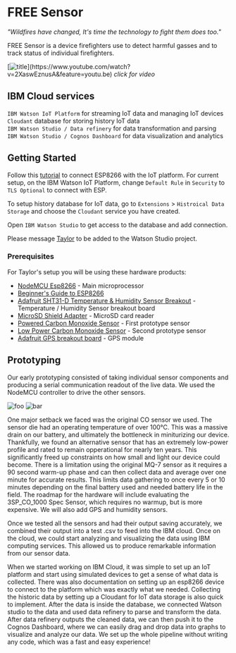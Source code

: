 # FREE Sensor
_"Wildfires have changed, It's time the technology to fight them does too."_

FREE Sensor is a device firefighters use to detect harmful gasses and to track status of individual firefighters. 

[![title](https://i.imgur.com/H8oRhBN.png'mockup')](https://www.youtube.com/watch?v=2XaswEznusA&feature=youtu.be)
_click for video_

## IBM Cloud services

`IBM Watson IoT Platform` for streaming IoT data and managing IoT devices  
`Cloudant` database for storing history IoT data  
`IBM Watson Studio / Data refinery` for data transformation and parsing  
`IBM Watson Studio / Cognos Dashboard` for data visualization and analytics  

## Getting Started

Follow this [tutorial](https://developer.ibm.com/recipes/tutorials/run-an-esp8266arduino-as-a-iot-foundation-managed-device/) to connect ESP8266 with the IoT platform. For current setup, on the IBM Watson IoT Platform, change `Default Rule` in `Security` to `TLS Optional` to connect with ESP.

To setup history database for IoT data, go to `Extensions` > `Histroical Data Storage` and choose the `Cloudant` service you have created.

Open `IBM Watson Studio` to get access to the database and add connection.

Please message [Taylor](rainbowwww5@gmail.com) to be added to the Watson Studio project.

### Prerequisites

For Taylor's setup you will be using these hardware products:

* [NodeMCU Esp8266](https://www.handsontec.com/pdf_learn/esp8266-V10.pdf) - Main microprocessor
* [Beginner's Guide to ESP8266](https://tttapa.github.io/ESP8266/Chap01%20-%20ESP8266.html)
* [Adafruit SHT31-D Temperature & Humidity Sensor Breakout](https://learn.adafruit.com/adafruit-sht31-d-temperature-and-humidity-sensor-breakout/assembly) - Temperature / Humidity Sensor breakout board
* [MicroSD Shield Adapter](https://www.ebay.com/i/173320605763?chn=ps&norover=1&mkevt=1&mkrid=711-117182-37290-0&mkcid=2&itemid=173320605763&targetid=503482151964&device=c&adtype=pla&googleloc=9032020&poi=&campaignid=1669934825&adgroupid=65058350099&rlsatarget=pla-503482151964&abcId=1139296&merchantid=6296724&gclid=CjwKCAjw6vvoBRBtEiwAZq-T1Y8n93J3ntjJk5OjkONkjNmSt5mo_SL-G2_fFggtqFEAWhj9vSMNGxoCKKIQAvD_BwE) - MicroSD card reader
* [Powered Carbon Monoxide Sensor](https://cdn.sparkfun.com/datasheets/Sensors/Biometric/MQ-7%20Ver1.3%20-%20Manual.pdf) - First prototype sensor
* [Low Power Carbon Monoxide Sensor](https://www.spec-sensors.com/wp-content/uploads/2016/04/3SP_CO_1000-C-Package-110-109.pdf) - Second prototype sensor
* [Adafruit GPS breakout board](https://cdn-learn.adafruit.com/downloads/pdf/adafruit-ultimate-gps.pdf) - GPS module

## Prototyping

Our early prototyping consisted of taking individual sensor components and producing a serial communication readout of the live data. We used the NodeMCU controller to drive the other sensors. 

![foo](https://i.imgur.com/jlkXenY.png "Prototype 1")
![bar](https://i.imgur.com/ByfHudn.png "Prototype 2")

One major setback we faced was the original CO sensor we used. The sensor die had an operating temperature of over 100°C. This was a massive drain on our battery, and ultimately the bottleneck in miniturizing our device. Thankfully, we found an alternative sensor that has an extremely low-power profile and rated to remain opperational for nearly ten years. This significantly freed up constraints on how small and light our device could become.
There is a limitation using the original MQ-7 sensor as it requires a 90 second warm-up phase and can then collect data and average over one minute for accurate results. This limits data gathering to once every 5 or 10 minutes depending on the final battery used and needed battery life in the field. 
The roadmap for the hardware will include evaluating the 3SP_CO_1000 Spec Sensor, which requires no warmup, but is more expensive. We will also add GPS and humidity sensors. 

Once we tested all the sensors and had their output saving accurately, we combined their output into a test .csv to feed into the IBM cloud. Once on the cloud, we could start analyzing and visualizing the data using IBM computing services. This allowed us to produce remarkable information from our sensor data.

When we started working on IBM Cloud, it was simple to set up an IoT platform and start using simulated devices to get a sense of what data is collected. There was also documentation on setting up an esp8266 device to connect to the platform which was exactly what we needed. Collecting the historic data by setting up a Cloudant for IoT data storage is also quick to implement. After the data is inside the database, we connected Watson studio to the data and used data refinery to parse and transform the data. After data refinery outputs the cleaned data, we can then push it to the Cognos Dashboard, where we can easily drag and drop data into graphs to visualize and analyze our data. We set up the whole pipeline without writing any code, which was a fast and easy experience!